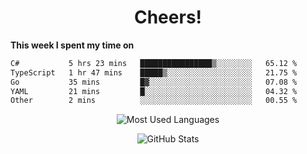 <h1 align="center">Cheers!</h1>

**This week I spent my time on**
<!--START_SECTION:waka-->

```txt
C#           5 hrs 23 mins   ████████████████▒░░░░░░░░   65.12 %
TypeScript   1 hr 47 mins    █████▒░░░░░░░░░░░░░░░░░░░   21.75 %
Go           35 mins         █▓░░░░░░░░░░░░░░░░░░░░░░░   07.08 %
YAML         21 mins         █░░░░░░░░░░░░░░░░░░░░░░░░   04.32 %
Other        2 mins          ░░░░░░░░░░░░░░░░░░░░░░░░░   00.55 %
```

<!--END_SECTION:waka-->

<p align="center"><img src="https://github-readme-stats.vercel.app/api/top-langs/?username=thnkrn&layout=compact&hide=html&theme=tokyonight" alt="Most Used Languages" /></p>

<p align="center"><img src="https://github-readme-stats.vercel.app/api?username=thnkrn&show_icons=true&count_private=true&theme=tokyonight&show=reviews&hide_rank=false&rank_icon=github" alt="GitHub Stats" /></p>

<!-- <p align="center"><a href="https://wakatime.com"><img src="https://wakatime.com/share/@thnkrn/40092326-d1bd-471b-89da-9a7c63939402.png" /></p>
 -->
